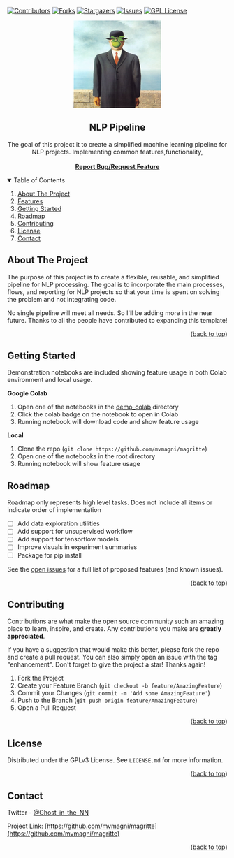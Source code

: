 <div id="top"></div>

<!-- PROJECT SHIELDS -->
<!--
*** I'm using markdown "reference style" links for readability.
*** Reference links are enclosed in brackets [ ] instead of parentheses ( ).
*** See the bottom of this document for the declaration of the reference variables
*** for contributors-url, forks-url, etc. This is an optional, concise syntax you may use.
*** https://www.markdownguide.org/basic-syntax/#reference-style-links
-->
[![Contributors][contributors-shield]][contributors-url]
[![Forks][forks-shield]][forks-url]
[![Stargazers][stars-shield]][stars-url]
[![Issues][issues-shield]][issues-url]
[![GPL License][license-shield]][license-url]

<!--
[![LinkedIn][linkedin-shield]][linkedin-url]
-->


<!-- PROJECT LOGO -->
<div align="center">
  <a href="https://github.com/mvmagni/magritte">
    <img src="resources/bowler.jpg" alt="Logo" width="200" height="200"/>
  </a>

  <h2 align="center">NLP Pipeline</h2>

  <p align="center">
    The goal of this project it to create a simplified machine learning pipeline for NLP projects. Implementing common features,functionality, 
    <br />
    <br />
      <a href="https://github.com/mvmagni/magritte/issues"><strong>Report Bug/Request Feature</strong></a>
    <br />
  </p>
</div>


<!-- TABLE OF CONTENTS -->
<details open>
  <summary>Table of Contents</summary>
  <ol>
    <li><a href="#about-the-project">About The Project</a></li>
    <li><a href="#features">Features</a></li>
    <li><a href="#getting-started">Getting Started</a></li>
    <li><a href="#roadmap">Roadmap</a></li>
    <li><a href="#contributing">Contributing</a></li>
    <li><a href="#license">License</a></li>
    <li><a href="#contact">Contact</a></li>
  </ol>


<!-- ABOUT THE PROJECT -->
## About The Project

The purpose of this project is to create a flexible, reusable, and simplified pipeline for NLP processing. The goal is to incorporate the main processes, flows, and reporting for NLP projects so that your time is spent on solving the problem and not integrating code. 

No single pipeline will meet all needs. So I'll be adding more in the near future. Thanks to all the people have contributed to expanding this template!

<p align="right">(<a href="#top">back to top</a>)</p>
</details>


<!-- FEATURES -->
<!--
## Features

TODO: Add high level feature examples

_For more examples, please refer to the [Documentation](https://example.com)_

<p align="right">(<a href="#top">back to top</a>)</p>
-->



<!-- GETTING STARTED -->
## Getting Started

Demonstration notebooks are included showing feature usage in both Colab environment and local usage. 

<strong>Google Colab</strong>
1. Open one of the notebooks in the <a href="demo_colab">demo_colab</a> directory
2. Click the colab badge on the notebook to open in Colab
3. Running notebook will download code and show feature usage
   

<strong>Local</strong>
1. Clone the repo (`git clone https://github.com/mvmagni/magritte`)
2. Open one of the notebooks in the root directory
3. Running notebook will show feature usage


<!-- ROADMAP -->
## Roadmap
Roadmap only represents high level tasks. Does not include all items or indicate order of implementation

- [ ] Add data exploration utilities
- [ ] Add support for unsupervised workflow
- [ ] Add support for tensorflow models
- [ ] Improve visuals in experiment summaries
- [ ] Package for pip install

See the [open issues](https://github.com/mvmagni/magritte/issues) for a full list of proposed features (and known issues).

<p align="right">(<a href="#top">back to top</a>)</p>


<!-- CONTRIBUTING -->
## Contributing

Contributions are what make the open source community such an amazing place to learn, inspire, and create. Any contributions you make are **greatly appreciated**.

If you have a suggestion that would make this better, please fork the repo and create a pull request. You can also simply open an issue with the tag "enhancement".
Don't forget to give the project a star! Thanks again!

1. Fork the Project
2. Create your Feature Branch (`git checkout -b feature/AmazingFeature`)
3. Commit your Changes (`git commit -m 'Add some AmazingFeature'`)
4. Push to the Branch (`git push origin feature/AmazingFeature`)
5. Open a Pull Request

<p align="right">(<a href="#top">back to top</a>)</p>

<!-- LICENSE -->
## License

Distributed under the GPLv3 License. See `LICENSE.md` for more information.

<p align="right">(<a href="#top">back to top</a>)</p>

<!-- CONTACT -->

## Contact

Twitter - [@Ghost_in_the_NN](https://twitter.com/Ghost_in_the_NN)

Project Link: [https://github.com/mvmagni/magritte](https://github.com/mvmagni/magritte)

<p align="right">(<a href="#top">back to top</a>)</p>


<!-- MARKDOWN LINKS & IMAGES -->
<!-- https://www.markdownguide.org/basic-syntax/#reference-style-links -->
[contributors-shield]: https://img.shields.io/github/contributors/mvmagni/magritte.svg?style=for-the-badge
[contributors-url]: https://github.com/mvmagni/magritte/graphs/contributors
[forks-shield]: https://img.shields.io/github/forks/mvmagni/magritte.svg?style=for-the-badge
[forks-url]: https://github.com/mvmagni/magritte/network/members
[stars-shield]: https://img.shields.io/github/stars/mvmagni/magritte.svg?style=for-the-badge
[stars-url]: https://github.com/mvmagni/magritte/stargazers
[issues-shield]: https://img.shields.io/github/issues/mvmagni/magritte.svg?style=for-the-badge
[issues-url]: https://github.com/mvmagni/magritte/issues
[license-shield]: https://img.shields.io/github/license/mvmagni/magritte.svg?style=for-the-badge
[license-url]: https://github.com/mvmagni/magritte/blob/master/LICENSE.txt
[linkedin-shield]: https://img.shields.io/badge/-LinkedIn-black.svg?style=for-the-badge&logo=linkedin&colorB=555
[linkedin-url]: https://linkedin.com/in/othneildrew

